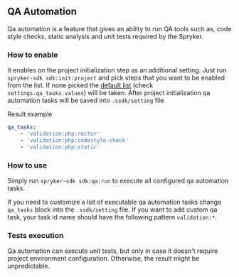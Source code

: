 ## QA Automation

Qa automation is a feature that gives an ability to run QA tools such as,
code style checks, static analysis and unit tests required by the Spryker.

### How to enable

It enables on the project initialization step as an additional setting. Just run `spryker-sdk sdk:init:project`
and pick steps that you want to be enabled from the list. If none picked the [default list](https://github.com/spryker-sdk/sdk/blob/d6cac0ec997ea3ef067f8af07b8b375f96632a4f/src/Extension/Resources/config/setting/settings.yaml) (check `settings.qa_tasks.values`) will be taken.
After project initialization qa automation tasks will be saved into `.ssdk/setting` file.

Result example
```yaml
qa_tasks:
    - 'validation:php:rector'
    - 'validation:php:codestyle-check'
    - 'validation:php:static'
```

### How to use

Simply run `spryker-sdk sdk:qa:run` to execute all configured qa automation tasks.

If you need to customize a list of executable qa automation tasks change `qa_tasks` block into the `.ssdk/setting` file.
If you want to add custom qa task, your task id name should have the following pattern `validation:*`.

### Tests execution

Qa automation can execute unit tests, but only in case it doesn't require project environment configuration. Otherwise,
the result might be unpredictable.
